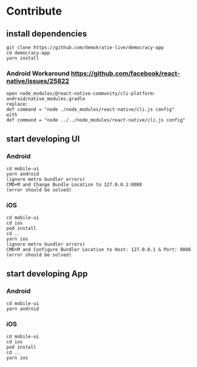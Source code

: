 # Contribute

## install dependencies

```
git clone https://github.com/demokratie-live/democracy-app
cd democracy-app
yarn install
```

### Android Workaround https://github.com/facebook/react-native/issues/25822

```
open node_modules/@react-native-community/cli-platform-android/native_modules.gradle
replace:
def command = "node ./node_modules/react-native/cli.js config"
with
def command = "node ../../node_modules/react-native/cli.js config"
```

## start developing UI

### Android

```
cd mobile-ui
yarn android
(ignore metro bundler errors)
CMD+M and Change Bundle Location to 127.0.0.1:8088
(error should be solved)
```

### iOS

```
cd mobile-ui
cd ios
pod install
cd ..
yarn ios
(ignore metro bundler errors)
CMD+M and Configure Bundler Location to Host: 127.0.0.1 & Port: 8088
(error should be solved)
```

## start developing App

### Android

```
cd mobile-ui
yarn android
```

### iOS

```
cd mobile-ui
cd ios
pod install
cd ..
yarn ios
```
